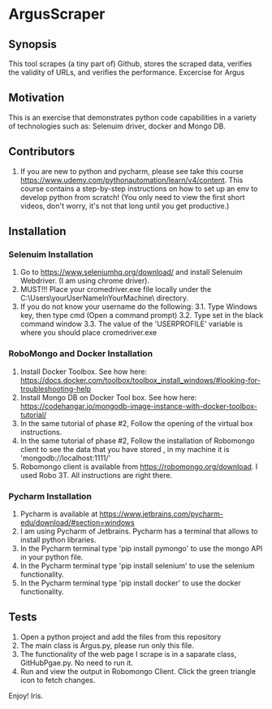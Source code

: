 # ArgusScraper

## Synopsis
This tool scrapes (a tiny part of) Github, stores the scraped data, verifies the validity of URLs, and verifies the performance.
Excercise for Argus

## Motivation
This is an exercise that demonstrates python code capabilities in a variety of technologies such as: Selenuim driver, docker and Mongo DB.

## Contributors
1. If you are new to python and pycharm, please see take this course https://www.udemy.com/pythonautomation/learn/v4/content.
This course contains a step-by-step instructions on how to set up an env to develop python from scratch! 
(You only need to view the first short videos, don't worry, it's not that long until you get productive.)

## Installation
### Selenuim Installation
1. Go to https://www.seleniumhq.org/download/ and install Selenuim Webdriver. (I am using chrome driver).
2. MUST!!! Place your cromedriver.exe file locally under the C:\Users\yourUserNameInYourMachine\ directory.
3. If you do not know your username do the following:
  3.1. Type Windows key, then type cmd (Open a command prompt)
  3.2. Type set in the black command window
  3.3. The value of the 'USERPROFILE' variable is where you should place cromedriver.exe
  
### RoboMongo and Docker Installation
1. Install Docker Toolbox. See how here: https://docs.docker.com/toolbox/toolbox_install_windows/#looking-for-troubleshooting-help
2. Install Mongo DB on Docker Tool box. See how here: https://codehangar.io/mongodb-image-instance-with-docker-toolbox-tutorial/
3. In the same tutorial of phase #2, Follow the opening of the virtual box instructions.
4. In the same tutorial of phase #2, Follow the installation of Robomongo client to see the data that you have stored , in my machine it is 'mongodb://localhost:1111/'
5. Robomongo client is available from https://robomongo.org/download. I used Robo 3T. All instructions are right there.

### Pycharm Installation
1. Pycharm is available at https://www.jetbrains.com/pycharm-edu/download/#section=windows
2. I am using Pycharm of Jetbrains. Pycharm has a terminal that allows to install python libraries.
3. In the Pycharm terminal type 'pip install pymongo' to use the mongo API in your python file.
4. In the Pycharm terminal type 'pip install selenium' to use the selenium functionality.
5. In the Pycharm terminal type 'pip install docker' to use the docker functionality.

## Tests
1. Open a python project and add the files from this repository
2. The main class is Argus.py, please run only this file.
3. The functionality of the web page I scrape is in a saparate class, GitHubPgae.py. No need to run it.
4. Run and view the output in Robomongo Client. Click the green triangle icon to fetch changes.

Enjoy!
Iris.
